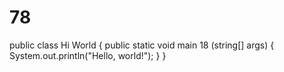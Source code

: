 # 78
public class Hi World {
    public static void main 18 (string[] args) {
        System.out.println("Hello, world!");
    }
}
